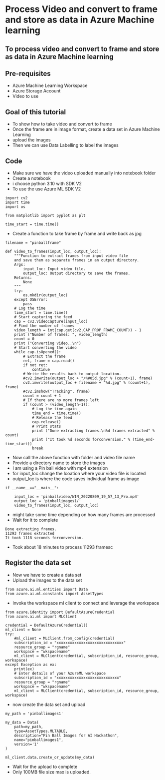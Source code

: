 # Process Video and convert to frame and store as data in Azure Machine learning

## To process video and convert to frame and store as data in Azure Machine learning

## Pre-requisites

- Azure Machine Learning Workspace
- Azure Storage Account
- Video to use

## Goal of this tutorial

- To show how to take video and convert to frame
- Once the frame are in image format, create a data set in Azure Machine Learning
- upload the images
- Then we can use Data Labelling to label the images

## Code

- Make sure we have the video uploaded manually into notebook folder
- Create a notebook
- i choose python 3.10 with SDK V2
- To use the use Azure ML SDK V2

```
import cv2
import time
import os

from matplotlib import pyplot as plt
```

```
time_start = time.time()
```

- Create a function to take frame by frame and write back as jpg

```
filename = "pinballframe"

def video_to_frames(input_loc, output_loc):
    """Function to extract frames from input video file
    and save them as separate frames in an output directory.
    Args:
        input_loc: Input video file.
        output_loc: Output directory to save the frames.
    Returns:
        None
    """
    try:
        os.mkdir(output_loc)
    except OSError:
        pass
    # Log the time
    time_start = time.time()
    # Start capturing the feed
    cap = cv2.VideoCapture(input_loc)
    # Find the number of frames
    video_length = int(cap.get(cv2.CAP_PROP_FRAME_COUNT)) - 1
    print ("Number of frames: ", video_length)
    count = 0
    print ("Converting video..\n")
    # Start converting the video
    while cap.isOpened():
        # Extract the frame
        ret, frame = cap.read()
        if not ret:
            continue
        # Write the results back to output location.
        #cv2.imwrite(output_loc + "/%#05d.jpg" % (count+1), frame)
        cv2.imwrite(output_loc + filename + "%d.jpg" % (count+1), frame)
        #cv2.imshow("Tracking", frame)
        count = count + 1
        # If there are no more frames left
        if (count > (video_length-1)):
            # Log the time again
            time_end = time.time()
            # Release the feed
            cap.release()
            # Print stats
            print ("Done extracting frames.\n%d frames extracted" % count)
            print ("It took %d seconds forconversion." % (time_end-time_start))
            break
```

- Now call the above function with folder and video file name
- Provide a directory name to store the images
- I am using a Pin ball video with mp4 extension
- for input_loc change the lcoation where your video file is located
- output_loc is where the code saves individual frame as image

```
if __name__=="__main__":

    input_loc = 'pinballvideo/WIN_20220809_19_57_13_Pro.mp4'
    output_loc = 'pinballimages1/'
    video_to_frames(input_loc, output_loc)
```

- might take some time depending on how many frames are processed
- Wait for it to complete

```
Done extracting frames.
11293 frames extracted
It took 1118 seconds forconversion.
```

- Took about 18 minutes to process 11293 framesc

## Register the data set

- Now we have to create a data set
- Upload the images to the data set

```
from azure.ai.ml.entities import Data
from azure.ai.ml.constants import AssetTypes
```

- Invoke the workspace ml client to connect and leverage the workspace

```
from azure.identity import DefaultAzureCredential
from azure.ai.ml import MLClient

credential = DefaultAzureCredential()
ml_client = None
try:
    #ml_client = MLClient.from_config(credential)
    subscription_id = "xxxxxxxxxxxxxxxxxxxxxxxxxxxxxx"
    resource_group = "rgname"
    workspace = "wkspacename"
    ml_client = MLClient(credential, subscription_id, resource_group, workspace)
except Exception as ex:
    print(ex)
    # Enter details of your AzureML workspace
    subscription_id = "xxxxxxxxxxxxxxxxxxxxxxxxxxxx"
    resource_group = "rgname"
    workspace = "wkspacename"
    ml_client = MLClient(credential, subscription_id, resource_group, workspace)
```     

- now create the data set and upload

```
my_path = 'pinballimages1'

my_data = Data(
    path=my_path,
    type=AssetTypes.MLTABLE,
    description="Pin Ball Images for AI Hackathon",
    name="pinballimages1",
    version='1'
)

ml_client.data.create_or_update(my_data)
```

- Wait for the upload to complete
- Only 100MB file size max is uploaded.